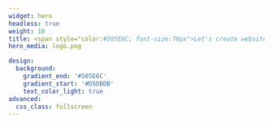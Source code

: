 ```yaml
---
widget: hero
headless: true
weight: 10
title: <span style="color:#505E6C; font-size:70px">Let's create websites to publish our amazing Data Science reports </span>
hero_media: logo.png

design:
  background:
    gradient_end: '#505E6C'
    gradient_start: '#D5DBDB'
    text_color_light: true
advanced:
  css_class: fullscreen
---
```


